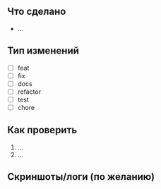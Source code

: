 ## Что сделано

- ...

## Тип изменений

- [ ] feat
- [ ] fix
- [ ] docs
- [ ] refactor
- [ ] test
- [ ] chore

## Как проверить

1. ...
2. ...

## Скриншоты/логи (по желанию)
